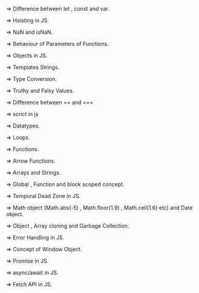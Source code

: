 => Difference between let , const and var.

=> Hoisting in JS.

=> NaN and isNaN.

=> Behaviour of Parameters of Functions.

=> Objects in JS.

=> Templates Strings.

=> Type Conversion.

=> Truthy and Falsy Values.

=> Difference between == and ===

=> scrict in js

=> Datatypes.

=> Loops.

=> Functions.

=> Arrow Functions.

=> Arrays and Strings.

=> Global , Function and block scoped concept.

=> Temporal Dead Zone in JS.

=> Math object (Math.abs(-5) , Math.floor(1.9) , Math.ceil(1.6) etc) and Date object.

=> Object , Array cloning and Garbage Collection.

=> Error Handling in JS.

=> Concept of Window Object.

=> Promise in JS.

=> async/await in JS.

=> Fetch API in JS.

